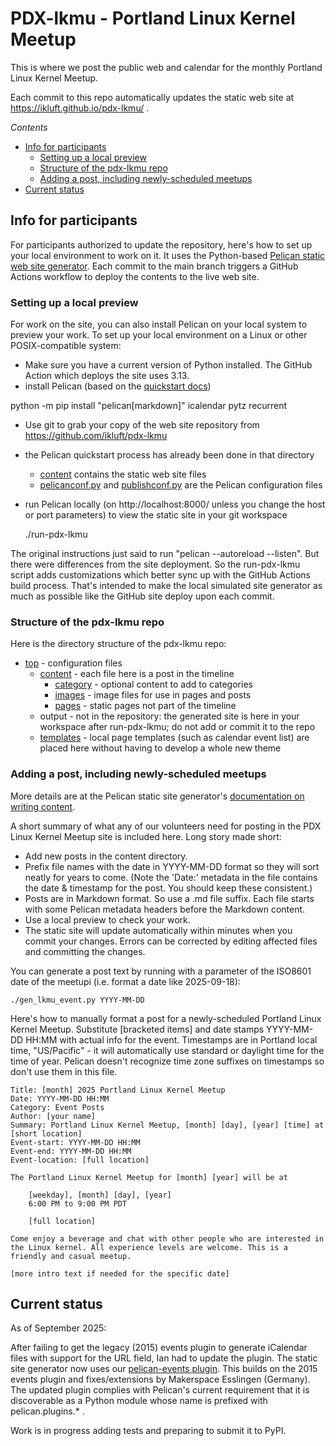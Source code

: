 # PDX-lkmu - Portland Linux Kernel Meetup
This is where we post the public web and calendar for the monthly Portland Linux Kernel Meetup.

Each commit to this repo automatically updates the static web site at https://ikluft.github.io/pdx-lkmu/ .

_Contents_

* [Info for participants](#info-participants)
    * [Setting up a local preview](#setup-preview)
    * [Structure of the pdx-lkmu repo](#repo-structure)
    * [Adding a post, including newly-scheduled meetups](#add-post)
* [Current status](#current-status)

<a name="info-participants"></a>
## Info for participants
For participants authorized to update the repository, here's how to set up your local environment to work on it. It uses the Python-based [Pelican static web site generator](https://docs.getpelican.com/en/latest/). Each commit to the main branch triggers a GitHub Actions workflow to deploy the contents to the live web site.

<a name="setup-preview"></a>
### Setting up a local preview
For work on the site, you can also install Pelican on your local system to preview your work. To set up your local environment on a Linux or other POSIX-compatible system:

* Make sure you have a current version of Python installed. The GitHub Action which deploys the site uses 3.13.
* install Pelican (based on the [quickstart docs](https://docs.getpelican.com/en/latest/quickstart.html))

 python -m pip install "pelican[markdown]" icalendar pytz recurrent

* Use git to grab your copy of the web site repository from https://github.com/ikluft/pdx-lkmu
* the Pelican quickstart process has already been done in that directory
    * [content](content) contains the static web site files
    * [pelicanconf.py](pelicanconf.py) and [publishconf.py](publishconf.py) are the Pelican configuration files
* run Pelican locally (on http://localhost:8000/ unless you change the host or port parameters) to view the static site in your git workspace

    ./run-pdx-lkmu

The original instructions just said to run "pelican --autoreload --listen". But there were differences from the site deployment. So the run-pdx-lkmu script adds customizations which better sync up with the GitHub Actions build process. That's intended to make the local simulated site generator as much as possible like the GitHub site deploy upon each commit.

<a name="repo-structure"></a>
### Structure of the pdx-lkmu repo

Here is the directory structure of the pdx-lkmu repo:

* [top](.) - configuration files
    * [content](content) - each file here is a post in the timeline
        * [category](category) - optional content to add to categories
        * [images](images) - image files for use in pages and posts
        * [pages](pages) - static pages not part of the timeline
    * output - not in the repository: the generated site is here in your workspace after run-pdx-lkmu; do not add or commit it to the repo
    * [templates](templates) - local page templates (such as calendar event list) are placed here without having to develop a whole new theme

<a name="add-post"></a>
### Adding a post, including newly-scheduled meetups

More details are at the Pelican static site generator's [documentation on writing content](https://docs.getpelican.com/en/latest/content.html).

A short summary of what any of our volunteers need for posting in the PDX Linux Kernel Meetup site is included here. Long story made short:

* Add new posts in the content directory.
* Prefix file names with the date in YYYY-MM-DD format so they will sort neatly for years to come. (Note the 'Date:' metadata in the file contains the date & timestamp for the post. You should keep these consistent.)
* Posts are in Markdown format. So use a .md file suffix. Each file starts with some Pelican metadata headers before the Markdown content.
* Use a local preview to check your work.
* The static site will update automatically within minutes when you commit your changes. Errors can be corrected by editing affected files and committing the changes.

You can generate a post text by running with a parameter of the ISO8601 date of the meetupi (i.e. format a date like 2025-09-18):

    ./gen_lkmu_event.py YYYY-MM-DD

Here's how to manually format a post for a newly-scheduled Portland Linux Kernel Meetup. Substitute [bracketed items] and date stamps YYYY-MM-DD HH:MM with actual info for the event. Timestamps are in Portland local time, "US/Pacific" - it will automatically use standard or daylight time for the time of year. Pelican doesn't recognize time zone suffixes on timestamps so don't use them in this file.

    Title: [month] 2025 Portland Linux Kernel Meetup
    Date: YYYY-MM-DD HH:MM
    Category: Event Posts
    Author: [your name]
    Summary: Portland Linux Kernel Meetup, [month] [day], [year] [time] at [short location]
    Event-start: YYYY-MM-DD HH:MM
    Event-end: YYYY-MM-DD HH:MM
    Event-location: [full location]

    The Portland Linux Kernel Meetup for [month] [year] will be at

        [weekday], [month] [day], [year]
        6:00 PM to 9:00 PM PDT

        [full location]

    Come enjoy a beverage and chat with other people who are interested in the Linux kernel. All experience levels are welcome. This is a friendly and casual meetup.

    [more intro text if needed for the specific date]

<a name="current-status"></a>
## Current status

As of September 2025:

After failing to get the legacy (2015) events plugin to generate iCalendar files with support for the URL field, Ian had to update the plugin. The static site generator now uses our [pelican-events plugin](https://github.com/ikluft/pelican-events). This builds on the 2015 events plugin and fixes/extensions by Makerspace Esslingen (Germany). The updated plugin complies with Pelican's current requirement that it is discoverable as a Python module whose name is prefixed with pelican.plugins.* .

Work is in progress adding tests and preparing to submit it to PyPI.
